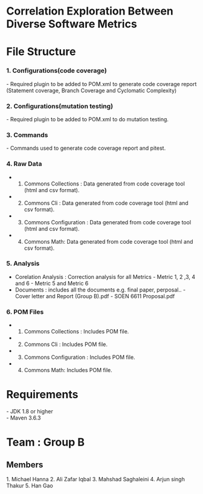# Correlation Exploration Between Diverse Software Metrics

<h1> File Structure </h1>

<h3>1. Configurations(code coverage)</h3>
- Required plugin to be added to POM.xml to generate code coverage report (Statement coverage, Branch Coverage and Cyclomatic Complexity)
            
<h3>	2. Configurations(mutation testing)</h3> 
- Required plugin to be added to POM.xml to do mutation testing. 

<h3>	3. Commands</h3>
- Commands used to generate code coverage report and pitest.

<h3>	4. Raw Data</h3>  

- 1. Commons Collections : Data generated from code coverage tool (html and csv format). <br>    
- 2. Commons Cli  : Data generated from code coverage tool (html and csv format). <br>    
- 3. Commons Configuration : Data generated from code coverage tool (html and csv format).  <br>    
- 4. Commons Math: Data generated from code coverage tool (html and csv format).  <br>   

<h3>	5. Analysis</h3>

- Corelation Analysis  : Correction analysis for all Metrics
        - Metric 1, 2 ,3, 4 and 6
        - Metric 5 and Metric 6
- Documents  : includes all the documents e.g. final paper, perposal..
        - Cover letter and Report (Group B).pdf
        - SOEN 6611 Proposal.pdf

<h3>    6. POM Files</h3>

- 1. Commons Collections : Includes POM file. <br>    
- 2. Commons Cli  : Includes POM file. <br>    
- 3. Commons Configuration : Includes POM file.  <br>    
- 4. Commons Math: Includes POM file.  <br>   

<h1> Requirements </h1>
- JDK 1.8 or higher <br>
- Maven 3.6.3

<h1> Team : Group B </h1>
  
<h2> Members </h2>
1. Michael Hanna
2. Ali Zafar Iqbal
3. Mahshad Saghaleini
4. Arjun singh Thakur
5. Han Gao
